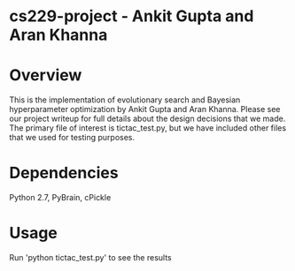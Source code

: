 # cs229-project - Ankit Gupta and Aran Khanna

# Overview
This is the implementation of evolutionary search and Bayesian hyperparameter optimization by Ankit Gupta and Aran Khanna. Please see our project writeup for full details about the design decisions that we made. The primary file of interest is tictac_test.py, but we have included other files that we used for testing purposes.

# Dependencies
Python 2.7, PyBrain, cPickle

# Usage
Run 'python tictac_test.py' to see the results

